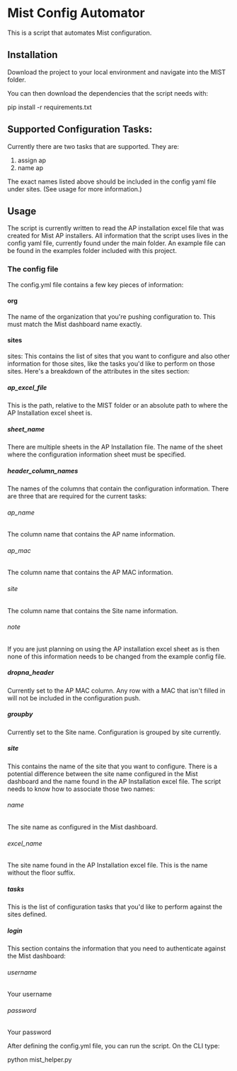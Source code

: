 # Mist Config Automator

This is a script that automates Mist configuration.

## Installation

Download the project to your local environment and navigate into the MIST folder.

You can then download the dependencies that the script needs with:

pip install -r requirements.txt

## Supported Configuration Tasks:

Currently there are two tasks that are supported. They are:

1. assign ap
2. name ap

The exact names listed above should be included in the config yaml file under sites. (See usage for more information.)

## Usage

The script is currently written to read the AP installation excel file that was created for Mist AP installers. All information that the script uses lives in the config yaml file, currently found under the main folder. An example file can be found in the examples folder included with this project.

### The config file

The config.yml file contains a few key pieces of information:

#### org
The name of the organization that you're pushing configuration to. This must match the Mist dashboard name exactly.
#### sites
sites: This contains the list of sites that you want to configure and also other information for those sites, like the tasks you'd like to perform on those sites. Here's a breakdown of the attributes in the sites section:
##### ap_excel_file
This is the path, relative to the MIST folder or an absolute path to where the AP Installation excel sheet is.
##### sheet_name
There are multiple sheets in the AP Installation file. The name of the sheet where the configuration information sheet must be specified.
##### header_column_names
The names of the columns that contain the configuration information. There are three that are required for the current tasks:
###### ap_name
The column name that contains the AP name information.
###### ap_mac
The column name that contains the AP MAC information.
###### site
The column name that contains the Site name information.
###### note
If you are just planning on using the AP installation excel sheet as is then none of this information needs to be changed from the example config file.
##### dropna_header
Currently set to the AP MAC column. Any row with a MAC that isn't filled in will not be included in the configuration push.
##### groupby
Currently set to the Site name. Configuration is grouped by site currently.
##### site
This contains the name of the site that you want to configure. There is a potential difference between the site name configured in the Mist dashboard and the name found in the AP Installation excel file. The script needs to know how to associate those two names:
###### name 
The site name as configured in the Mist dashboard.
###### excel_name
The site name found in the AP Installation excel file. This is the name without the floor suffix.
##### tasks
This is the list of configuration tasks that you'd like to perform against the sites defined.
##### login
This section contains the information that you need to authenticate against the Mist dashboard:
###### username
Your username
###### password
Your password

After defining the config.yml file, you can run the script. On the CLI type:

python mist_helper.py